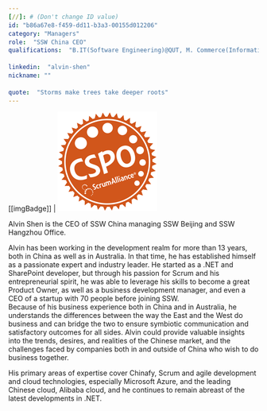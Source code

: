 ```yaml
---
[//]: # (Don't change ID value)
id: "b86a67e8-f459-dd11-b3a3-00155d012206"
category: "Managers"
role:  "SSW China CEO"
qualifications:  "B.IT(Software Engineering)@QUT, M. Commerce(Information System)@UNSW, CSPO, MCPD, MCTS"

linkedin:  "alvin-shen"
nickname: ""

quote:  "Storms make trees take deeper roots"
---
```


[[imgBadge]]
| ![](../badges/CSPO_medallion_200.png) 
  

Alvin Shen is the CEO of SSW China managing SSW Beijing and SSW Hangzhou Office.  

Alvin has been working in the development realm for more than 13 years, both in China as well as in Australia. In that time, he has established himself as a passionate expert and industry leader. He started as a .NET and SharePoint developer, but through his passion for Scrum and his entrepreneurial spirit, he was able to leverage his skills to become a great Product Owner, as well as a business development manager, and even a CEO of a startup with 70 people before joining SSW.  
Because of his business experience both in China and in Australia, he understands the differences between the way the East and the West do business and can bridge the two to ensure symbiotic communication and satisfactory outcomes for all sides. Alvin could provide valuable insights into the trends, desires, and realities of the Chinese market, and the challenges faced by companies both in and outside of China who wish to do business together.   

His primary areas of expertise cover Chinafy, Scrum and agile development and cloud technologies, especially Microsoft Azure, and the leading Chinese cloud, Alibaba cloud, and he continues to remain abreast of the latest developments in .NET.  

